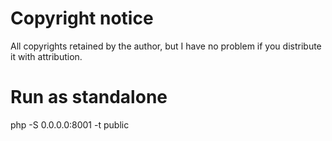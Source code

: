 


Copyright notice
================

All copyrights retained by the author, but I have no problem if you distribute it with attribution.


Run as standalone
=================

php -S 0.0.0.0:8001 -t public